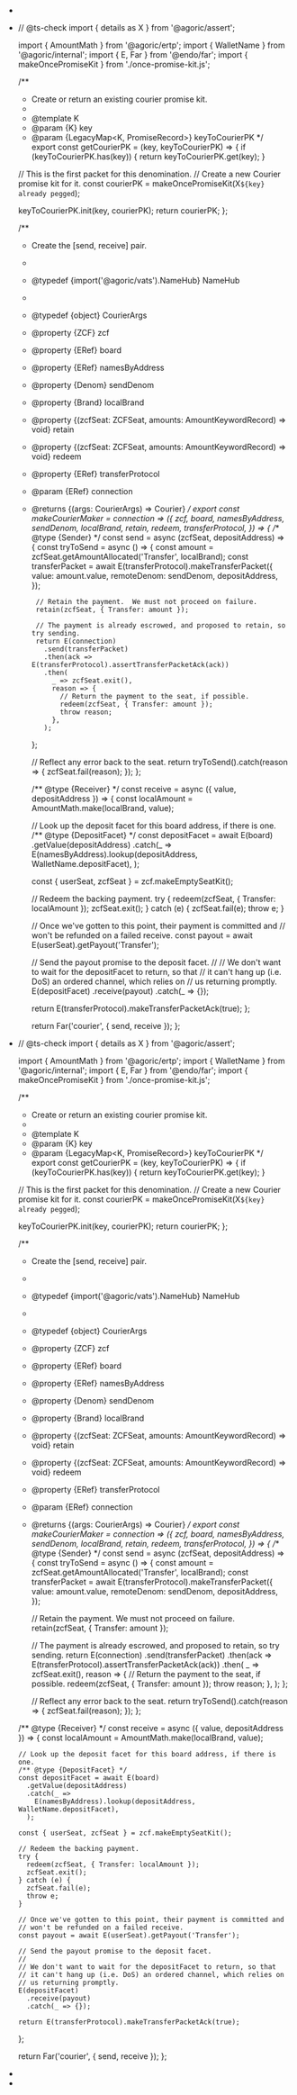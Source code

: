 -
- // @ts-check
  import { details as X } from '@agoric/assert';
  
  import { AmountMath } from '@agoric/ertp';
  import { WalletName } from '@agoric/internal';
  import { E, Far } from '@endo/far';
  import { makeOncePromiseKit } from './once-promise-kit.js';
  
  /**
   * Create or return an existing courier promise kit.
   *
   * @template K
   * @param {K} key
   * @param {LegacyMap<K, PromiseRecord<Courier>>} keyToCourierPK
   */
  export const getCourierPK = (key, keyToCourierPK) => {
    if (keyToCourierPK.has(key)) {
      return keyToCourierPK.get(key);
    }
  
    // This is the first packet for this denomination.
    // Create a new Courier promise kit for it.
    const courierPK = makeOncePromiseKit(X`${key} already pegged`);
  
    keyToCourierPK.init(key, courierPK);
    return courierPK;
  };
  
  /**
   * Create the [send, receive] pair.
   *
   * @typedef {import('@agoric/vats').NameHub} NameHub
   *
   * @typedef {object} CourierArgs
   * @property {ZCF} zcf
   * @property {ERef<BoardDepositFacet>} board
   * @property {ERef<NameHub>} namesByAddress
   * @property {Denom} sendDenom
   * @property {Brand} localBrand
   * @property {(zcfSeat: ZCFSeat, amounts: AmountKeywordRecord) => void} retain
   * @property {(zcfSeat: ZCFSeat, amounts: AmountKeywordRecord) => void} redeem
   * @property {ERef<TransferProtocol>} transferProtocol
   * @param {ERef<Connection>} connection
   * @returns {(args: CourierArgs) => Courier}
   */
  export const makeCourierMaker =
    connection =>
    ({
      zcf,
      board,
      namesByAddress,
      sendDenom,
      localBrand,
      retain,
      redeem,
      transferProtocol,
    }) => {
      /** @type {Sender} */
      const send = async (zcfSeat, depositAddress) => {
        const tryToSend = async () => {
          const amount = zcfSeat.getAmountAllocated('Transfer', localBrand);
          const transferPacket = await E(transferProtocol).makeTransferPacket({
            value: amount.value,
            remoteDenom: sendDenom,
            depositAddress,
          });
  
          // Retain the payment.  We must not proceed on failure.
          retain(zcfSeat, { Transfer: amount });
  
          // The payment is already escrowed, and proposed to retain, so try sending.
          return E(connection)
            .send(transferPacket)
            .then(ack => E(transferProtocol).assertTransferPacketAck(ack))
            .then(
              _ => zcfSeat.exit(),
              reason => {
                // Return the payment to the seat, if possible.
                redeem(zcfSeat, { Transfer: amount });
                throw reason;
              },
            );
        };
  
        // Reflect any error back to the seat.
        return tryToSend().catch(reason => {
          zcfSeat.fail(reason);
        });
      };
  
      /** @type {Receiver} */
      const receive = async ({ value, depositAddress }) => {
        const localAmount = AmountMath.make(localBrand, value);
  
        // Look up the deposit facet for this board address, if there is one.
        /** @type {DepositFacet} */
        const depositFacet = await E(board)
          .getValue(depositAddress)
          .catch(_ =>
            E(namesByAddress).lookup(depositAddress, WalletName.depositFacet),
          );
  
        const { userSeat, zcfSeat } = zcf.makeEmptySeatKit();
  
        // Redeem the backing payment.
        try {
          redeem(zcfSeat, { Transfer: localAmount });
          zcfSeat.exit();
        } catch (e) {
          zcfSeat.fail(e);
          throw e;
        }
  
        // Once we've gotten to this point, their payment is committed and
        // won't be refunded on a failed receive.
        const payout = await E(userSeat).getPayout('Transfer');
  
        // Send the payout promise to the deposit facet.
        //
        // We don't want to wait for the depositFacet to return, so that
        // it can't hang up (i.e. DoS) an ordered channel, which relies on
        // us returning promptly.
        E(depositFacet)
          .receive(payout)
          .catch(_ => {});
  
        return E(transferProtocol).makeTransferPacketAck(true);
      };
  
      return Far('courier', { send, receive });
    };
- // @ts-check
  import { details as X } from '@agoric/assert';
  
  import { AmountMath } from '@agoric/ertp';
  import { WalletName } from '@agoric/internal';
  import { E, Far } from '@endo/far';
  import { makeOncePromiseKit } from './once-promise-kit.js';
  
  /**
   * Create or return an existing courier promise kit.
   *
   * @template K
   * @param {K} key
   * @param {LegacyMap<K, PromiseRecord<Courier>>} keyToCourierPK
   */
  export const getCourierPK = (key, keyToCourierPK) => {
  if (keyToCourierPK.has(key)) {
    return keyToCourierPK.get(key);
  }
  
  // This is the first packet for this denomination.
  // Create a new Courier promise kit for it.
  const courierPK = makeOncePromiseKit(X`${key} already pegged`);
  
  keyToCourierPK.init(key, courierPK);
  return courierPK;
  };
  
  /**
   * Create the [send, receive] pair.
   *
   * @typedef {import('@agoric/vats').NameHub} NameHub
   *
   * @typedef {object} CourierArgs
   * @property {ZCF} zcf
   * @property {ERef<BoardDepositFacet>} board
   * @property {ERef<NameHub>} namesByAddress
   * @property {Denom} sendDenom
   * @property {Brand} localBrand
   * @property {(zcfSeat: ZCFSeat, amounts: AmountKeywordRecord) => void} retain
   * @property {(zcfSeat: ZCFSeat, amounts: AmountKeywordRecord) => void} redeem
   * @property {ERef<TransferProtocol>} transferProtocol
   * @param {ERef<Connection>} connection
   * @returns {(args: CourierArgs) => Courier}
   */
  export const makeCourierMaker =
  connection =>
  ({
    zcf,
    board,
    namesByAddress,
    sendDenom,
    localBrand,
    retain,
    redeem,
    transferProtocol,
  }) => {
    /** @type {Sender} */
    const send = async (zcfSeat, depositAddress) => {
      const tryToSend = async () => {
        const amount = zcfSeat.getAmountAllocated('Transfer', localBrand);
        const transferPacket = await E(transferProtocol).makeTransferPacket({
          value: amount.value,
          remoteDenom: sendDenom,
          depositAddress,
        });
  
        // Retain the payment.  We must not proceed on failure.
        retain(zcfSeat, { Transfer: amount });
  
        // The payment is already escrowed, and proposed to retain, so try sending.
        return E(connection)
          .send(transferPacket)
          .then(ack => E(transferProtocol).assertTransferPacketAck(ack))
          .then(
            _ => zcfSeat.exit(),
            reason => {
              // Return the payment to the seat, if possible.
              redeem(zcfSeat, { Transfer: amount });
              throw reason;
            },
          );
      };
  
      // Reflect any error back to the seat.
      return tryToSend().catch(reason => {
        zcfSeat.fail(reason);
      });
    };
  
    /** @type {Receiver} */
    const receive = async ({ value, depositAddress }) => {
      const localAmount = AmountMath.make(localBrand, value);
  
      // Look up the deposit facet for this board address, if there is one.
      /** @type {DepositFacet} */
      const depositFacet = await E(board)
        .getValue(depositAddress)
        .catch(_ =>
          E(namesByAddress).lookup(depositAddress, WalletName.depositFacet),
        );
  
      const { userSeat, zcfSeat } = zcf.makeEmptySeatKit();
  
      // Redeem the backing payment.
      try {
        redeem(zcfSeat, { Transfer: localAmount });
        zcfSeat.exit();
      } catch (e) {
        zcfSeat.fail(e);
        throw e;
      }
  
      // Once we've gotten to this point, their payment is committed and
      // won't be refunded on a failed receive.
      const payout = await E(userSeat).getPayout('Transfer');
  
      // Send the payout promise to the deposit facet.
      //
      // We don't want to wait for the depositFacet to return, so that
      // it can't hang up (i.e. DoS) an ordered channel, which relies on
      // us returning promptly.
      E(depositFacet)
        .receive(payout)
        .catch(_ => {});
  
      return E(transferProtocol).makeTransferPacketAck(true);
    };
  
    return Far('courier', { send, receive });
  };
-
-